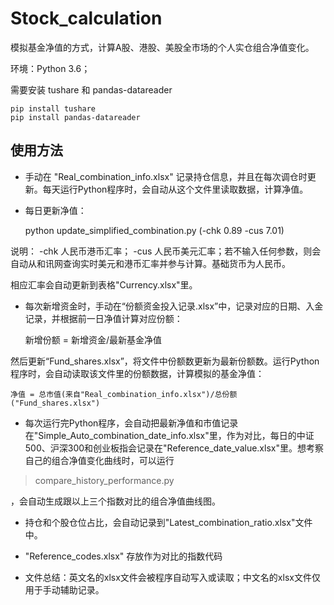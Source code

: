 # Stock_calculation
模拟基金净值的方式，计算A股、港股、美股全市场的个人实仓组合净值变化。

环境：Python 3.6；

需要安装 tushare 和 pandas-datareader

    pip install tushare
    pip install pandas-datareader

## 使用方法

- 手动在 "Real_combination_info.xlsx" 记录持仓信息，并且在每次调仓时更新。每天运行Python程序时，会自动从这个文件里读取数据，计算净值。
- 每日更新净值：

    python update_simplified_combination.py (-chk 0.89 -cus 7.01)

说明： -chk 人民币港币汇率； -cus 人民币美元汇率；若不输入任何参数，则会自动从和讯网查询实时美元和港币汇率并参与计算。基础货币为人民币。

相应汇率会自动更新到表格"Currency.xlsx"里。

- 每次新增资金时，手动在“份额资金投入记录.xlsx”中，记录对应的日期、入金记录，并根据前一日净值计算对应份额：
    
    新增份额 = 新增资金/最新基金净值

然后更新“Fund_shares.xlsx”，将文件中份额数更新为最新份额数。运行Python程序时，会自动读取该文件里的份额数据，计算模拟的基金净值：

    净值 = 总市值(来自"Real_combination_info.xlsx")/总份额("Fund_shares.xlsx")

- 每次运行完Python程序，会自动把最新净值和市值记录在"Simple_Auto_combination_date_info.xlsx"里，作为对比，每日的中证500、沪深300和创业板指会记录在"Reference_date_value.xlsx"里。想考察自己的组合净值变化曲线时，可以运行

> compare_history_performance.py

，会自动生成跟以上三个指数对比的组合净值曲线图。

- 持仓和个股仓位占比，会自动记录到"Latest_combination_ratio.xlsx"文件中。

- "Reference_codes.xlsx" 存放作为对比的指数代码

- 文件总结：英文名的xlsx文件会被程序自动写入或读取；中文名的xlsx文件仅用于手动辅助记录。
